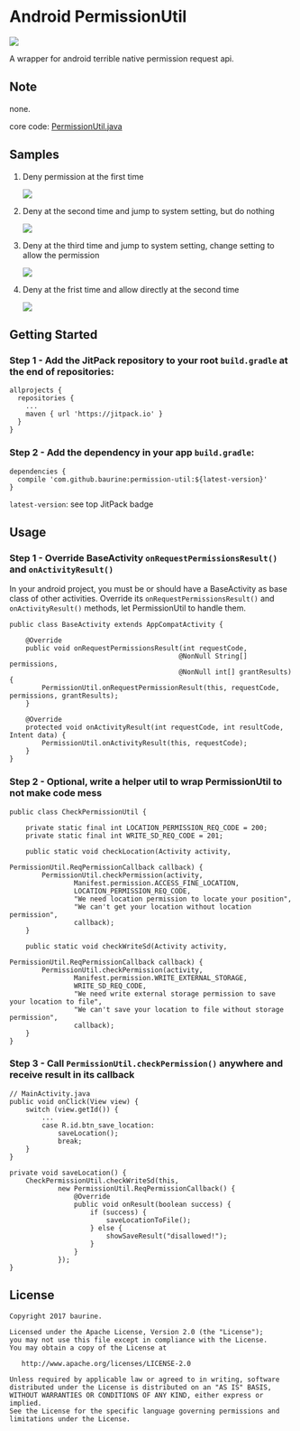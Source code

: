 # Android PermissionUtil

[![](https://jitpack.io/v/baurine/permission-util.svg)](https://jitpack.io/#baurine/permission-util)

A wrapper for android terrible native permission request api.

## Note

none.

core code: [PermissionUtil.java](./PermissionUtil/permission-util/src/main/java/com/baurine/permissionutil/PermissionUtil.java)

## Samples

1. Deny permission at the first time

   ![](./note/art/1_first_deny.gif)

1. Deny at the second time and jump to system setting, but do nothing

   ![](./note/art/2_second_deny_setting_no_changes.gif)

1. Deny at the third time and jump to system setting, change setting to allow the permission

   ![](./note/art/3_third_deny_allown_in_setting.gif)

1. Deny at the frist time and allow directly at the second time

   ![](./note/art/4_directly_allow.gif)

## Getting Started

### Step 1 - Add the JitPack repository to your root `build.gradle` at the end of repositories:

    allprojects {
      repositories {
        ...
        maven { url 'https://jitpack.io' }
      }
    }

### Step 2 - Add the dependency in your app `build.gradle`:

    dependencies {
      compile 'com.github.baurine:permission-util:${latest-version}'
    }

`latest-version`: see top JitPack badge

## Usage

### Step 1 - Override BaseActivity `onRequestPermissionsResult()` and `onActivityResult()`

In your android project, you must be or should have a BaseActivity as base class of other activities. 
Override its `onRequestPermissionsResult()` and `onActivityResult()` methods, let PermissionUtil to handle them.

    public class BaseActivity extends AppCompatActivity {

        @Override
        public void onRequestPermissionsResult(int requestCode,
                                              @NonNull String[] permissions,
                                              @NonNull int[] grantResults) {
            PermissionUtil.onRequestPermissionResult(this, requestCode, permissions, grantResults);
        }

        @Override
        protected void onActivityResult(int requestCode, int resultCode, Intent data) {
            PermissionUtil.onActivityResult(this, requestCode);
        }
    }

### Step 2 - Optional, write a helper util to wrap PermissionUtil to not make code mess

    public class CheckPermissionUtil {

        private static final int LOCATION_PERMISSION_REQ_CODE = 200;
        private static final int WRITE_SD_REQ_CODE = 201;

        public static void checkLocation(Activity activity,
                                        PermissionUtil.ReqPermissionCallback callback) {
            PermissionUtil.checkPermission(activity,
                    Manifest.permission.ACCESS_FINE_LOCATION,
                    LOCATION_PERMISSION_REQ_CODE,
                    "We need location permission to locate your position",
                    "We can't get your location without location permission",
                    callback);
        }

        public static void checkWriteSd(Activity activity,
                                        PermissionUtil.ReqPermissionCallback callback) {
            PermissionUtil.checkPermission(activity,
                    Manifest.permission.WRITE_EXTERNAL_STORAGE,
                    WRITE_SD_REQ_CODE,
                    "We need write external storage permission to save your location to file",
                    "We can't save your location to file without storage permission",
                    callback);
        }
    }

### Step 3 - Call `PermissionUtil.checkPermission()` anywhere and receive result in its callback

    // MainActivity.java
    public void onClick(View view) {
        switch (view.getId()) {
            ...
            case R.id.btn_save_location:
                saveLocation();
                break;
        }
    }

    private void saveLocation() {
        CheckPermissionUtil.checkWriteSd(this,
                new PermissionUtil.ReqPermissionCallback() {
                    @Override
                    public void onResult(boolean success) {
                        if (success) {
                            saveLocationToFile();
                        } else {
                            showSaveResult("disallowed!");
                        }
                    }
                });
    }

License
-------

    Copyright 2017 baurine.

    Licensed under the Apache License, Version 2.0 (the "License");
    you may not use this file except in compliance with the License.
    You may obtain a copy of the License at

       http://www.apache.org/licenses/LICENSE-2.0

    Unless required by applicable law or agreed to in writing, software
    distributed under the License is distributed on an "AS IS" BASIS,
    WITHOUT WARRANTIES OR CONDITIONS OF ANY KIND, either express or implied.
    See the License for the specific language governing permissions and
    limitations under the License.
